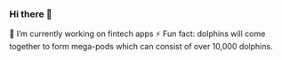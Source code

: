 ### Hi there 👋

🔭 I’m currently working on fintech apps
⚡ Fun fact: dolphins will come together to form mega-pods which can consist of over 10,000 dolphins.

